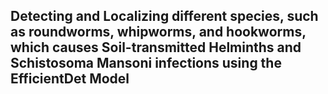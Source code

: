 ## Detecting and Localizing different species, such as roundworms, whipworms, and hookworms, which causes Soil-transmitted Helminths and Schistosoma Mansoni infections using the EfficientDet Model
